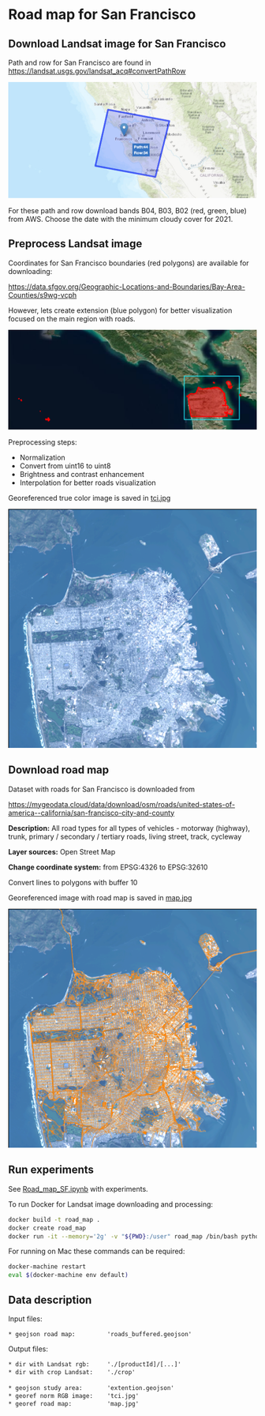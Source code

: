 # Road map for San Francisco

## Download Landsat image for San Francisco

Path and row for San Francisco are found in https://landsat.usgs.gov/landsat_acq#convertPathRow

![Path and row](path_row.png)

For these path and row download bands B04, B03, B02 (red, green, blue) from AWS. Choose the date with the minimum cloudy cover for 2021.

## Preprocess Landsat image

Coordinates for San Francisco boundaries (red polygons) are available for downloading:

https://data.sfgov.org/Geographic-Locations-and-Boundaries/Bay-Area-Counties/s9wg-vcph

However, lets create extension (blue polygon) for better visualization focused on the main region with roads. 

![Study area](sf_county.png)

Preprocessing steps:
* Normalization
* Convert from uint16 to uint8
* Brightness and contrast enhancement
* Interpolation for better roads visualization

Georeferenced true color image is saved in [tci.jpg](https://github.com/LanaLana/road_map_analytics_demo/blob/main/tci.jpg)

![Study area](rgb_vis.png)

## Download road map

Dataset with roads for San Francisco is downloaded from

https://mygeodata.cloud/data/download/osm/roads/united-states-of-america--california/san-francisco-city-and-county

**Description:** All road types for all types of vehicles - motorway (highway), trunk, primary / secondary / tertiary roads, living street, track, cycleway

**Layer sources:** Open Street Map 

**Change coordinate system:** from EPSG:4326 to EPSG:32610

Convert lines to polygons with buffer 10

Georeferenced image with road map is saved in [map.jpg](https://github.com/LanaLana/road_map_analytics_demo/blob/main/map.jpg)

![Study area](roads_vis.png)

## Run experiments

See [Road_map_SF.ipynb](https://github.com/LanaLana/road_map_analytics_demo/blob/main/Road_map_SF.ipynb) with experiments.

To run Docker for Landsat image downloading and processing:

```bash
docker build -t road_map .
docker create road_map
docker run -it --memory='2g' -v "${PWD}:/user" road_map /bin/bash python3 road_map_SF.py
```

For running on Mac these commands can be required:

```bash
docker-machine restart
eval $(docker-machine env default)
```

## Data description
Input files:

    * geojson road map:         'roads_buffered.geojson'
    
Output files:

    * dir with Landsat rgb:     './[productId]/[...]'
    * dir with crop Landsat:    './crop'
    
    * geojson study area:       'extention.geojson'
    * georef norm RGB image:    'tci.jpg'
    * georef road map:          'map.jpg'
